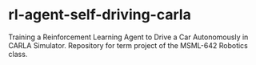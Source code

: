 # rl-agent-self-driving-carla
Training a Reinforcement Learning Agent to Drive a Car Autonomously in CARLA Simulator. Repository for term project of the MSML-642 Robotics class.
